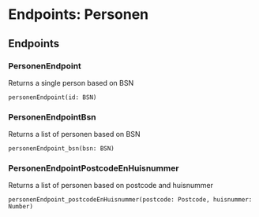 # Endpoints: Personen

## Endpoints

### PersonenEndpoint

Returns a single person based on BSN

```
personenEndpoint(id: BSN)
```

### PersonenEndpointBsn

Returns a list of personen based on BSN

```
personenEndpoint_bsn(bsn: BSN)
```

### PersonenEndpointPostcodeEnHuisnummer

Returns a list of personen based on postcode and huisnummer

```
personenEndpoint_postcodeEnHuisnummer(postcode: Postcode, huisnummer: Number)
```
